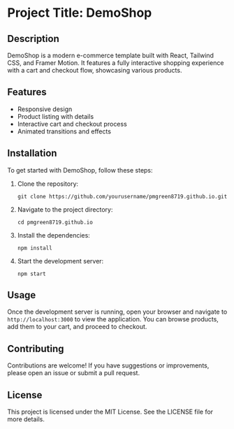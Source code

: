 # Project Title: DemoShop

## Description
DemoShop is a modern e-commerce template built with React, Tailwind CSS, and Framer Motion. It features a fully interactive shopping experience with a cart and checkout flow, showcasing various products.

## Features
- Responsive design
- Product listing with details
- Interactive cart and checkout process
- Animated transitions and effects

## Installation
To get started with DemoShop, follow these steps:

1. Clone the repository:
   ```
   git clone https://github.com/yourusername/pmgreen8719.github.io.git
   ```

2. Navigate to the project directory:
   ```
   cd pmgreen8719.github.io
   ```

3. Install the dependencies:
   ```
   npm install
   ```

4. Start the development server:
   ```
   npm start
   ```

## Usage
Once the development server is running, open your browser and navigate to `http://localhost:3000` to view the application. You can browse products, add them to your cart, and proceed to checkout.

## Contributing
Contributions are welcome! If you have suggestions or improvements, please open an issue or submit a pull request.

## License
This project is licensed under the MIT License. See the LICENSE file for more details.
